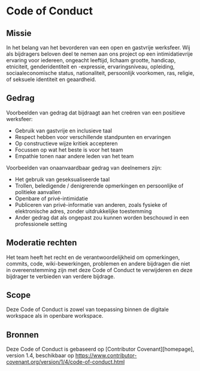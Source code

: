 # Code of Conduct

## Missie
In het belang van het bevorderen van een open en gastvrije werksfeer. Wij als
bijdragers beloven deel te nemen aan ons project op een intimidatievrije ervaring voor iedereen, ongeacht leeftijd, lichaam
grootte, handicap, etniciteit, genderidentiteit en -expressie, ervaringsniveau,
opleiding, sociaaleconomische status, nationaliteit, persoonlijk voorkomen, ras,
religie, of seksuele identiteit en geaardheid.

## Gedrag
Voorbeelden van gedrag dat bijdraagt aan het creëren van een positieve werksfeer:

* Gebruik van gastvrije en inclusieve taal
* Respect hebben voor verschillende standpunten en ervaringen
* Op constructieve wijze kritiek accepteren
* Focussen op wat het beste is voor het team
* Empathie tonen naar andere leden van het team

Voorbeelden van onaanvaardbaar gedrag van deelnemers zijn:

* Het gebruik van geseksualiseerde taal
* Trollen, beledigende / denigrerende opmerkingen en persoonlijke of politieke aanvallen
* Openbare of privé-intimidatie
* Publiceren van privé-informatie van anderen, zoals fysieke of elektronische
  adres, zonder uitdrukkelijke toestemming
* Ander gedrag dat als ongepast zou kunnen worden beschouwd in een
  professionele setting

## Moderatie rechten
Het team heeft het recht en de verantwoordelijkheid om
opmerkingen, commits, code, wiki-bewerkingen, problemen en andere bijdragen
die niet in overeenstemming zijn met deze Code of Conduct te verwijderen en deze bijdrager te verbieden van verdere bijdrage.

## Scope
Deze Code of Conduct is zowel van toepassing binnen de digitale workspace als in openbare workspace.

## Bronnen
Deze Code of Conduct is gebaseerd op [Contributor Covenant][homepage], version 1.4,
beschikbaar op https://www.contributor-covenant.org/version/1/4/code-of-conduct.html
